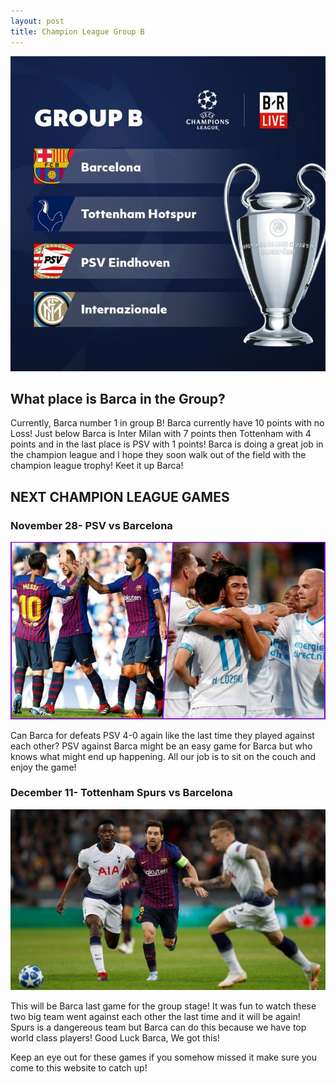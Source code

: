```yaml
---
layout: post
title: Champion League Group B 
---
```


![Champion League Photo](/images/championleague.jpg)

## What place is Barca in the Group?

Currently, Barca number 1 in group B! Barca currently have 10 points with no Loss! Just below Barca is Inter Milan with 7 points then Tottenham with 4 points and in the last place is PSV with 1 points! Barca is doing a great job in the champion league and I hope they soon walk out of the field with the champion league trophy! Keet it up Barca!

## NEXT CHAMPION LEAGUE GAMES

### November 28- PSV vs Barcelona 

![Psv vs Barca](/images/Psv.jpg)

Can Barca for defeats PSV 4-0 again like the last time they played against each other? PSV against Barca might be an easy game for Barca but who knows what might end up happening. All our job is to sit on the couch and enjoy the game!


### December 11- Tottenham Spurs vs Barcelona

![Tottenham vs Barca photo](/images/barcelona-vs-tottenham.jpeg)

This will be Barca last game for the group stage! It was fun to watch these two big team went against each other the last time and it will be again! Spurs is a dangereous team but Barca can do this because we have top world class players! Good Luck Barca, We got this!

Keep an eye out for these games if you somehow missed it make sure you come to this website to catch up! 
 
